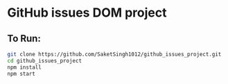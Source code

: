 #                                       GitHub issues DOM project

## To Run:

```bash
git clone https://github.com/SaketSingh1012/github_issues_project.git
cd github_issues_project
npm install
npm start
```